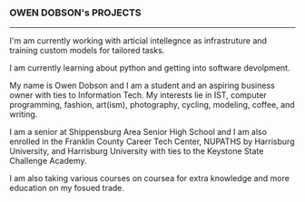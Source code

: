 ### OWEN DOBSON's PROJECTS
----------------------------------

I'm am currently working with articial intellegnce as infrastruture and training custom models for tailored tasks.

I am currently learning about python and getting into software devolpment. 

My name is Owen Dobson and I am a student and an aspiring business owner with ties to Information Tech. My interests lie in IST, computer programming, fashion, art(ism), photography, cycling, modeling, coffee, and writing.

I am a senior at Shippensburg Area Senior High School and I am also enrolled in the Franklin County Career Tech Center, NUPATHS by Harrisburg University, and Harrisburg University with ties to the Keystone State Challenge Academy.

I am also taking various courses on coursea for extra knowledge and more education on my fosued trade.

